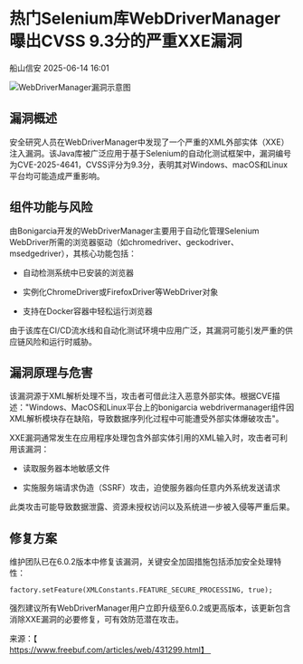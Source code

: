 #  热门Selenium库WebDriverManager曝出CVSS 9.3分的严重XXE漏洞  
 船山信安   2025-06-14 16:01  
  
![WebDriverManager漏洞示意图](https://mmbiz.qpic.cn/mmbiz_jpg/7nIrJAgaibicOOXBIy7QQJSff8bu78vbeib6jABNLfBT5vU37L5mBiblIfqqghAAjLicJB8j9SC4KZDMxwgz4RKbcow/640?wx_fmt=jpeg&from=appmsg "")  
## 漏洞概述  
  
安全研究人员在WebDriverManager中发现了一个严重的XML外部实体（XXE）注入漏洞。该Java库被广泛应用于基于Selenium的自动化测试框架中，漏洞编号为CVE-2025-4641，CVSS评分为9.3分，表明其对Windows、macOS和Linux平台均可能造成严重影响。  
## 组件功能与风险  
  
由Bonigarcia开发的WebDriverManager主要用于自动化管理Selenium WebDriver所需的浏览器驱动（如chromedriver、geckodriver、msedgedriver），其核心功能包括：  
- 自动检测系统中已安装的浏览器  
  
- 实例化ChromeDriver或FirefoxDriver等WebDriver对象  
  
- 支持在Docker容器中轻松运行浏览器  
  
由于该库在CI/CD流水线和自动化测试环境中应用广泛，其漏洞可能引发严重的供应链风险和运行时威胁。  
## 漏洞原理与危害  
  
该漏洞源于XML解析处理不当，攻击者可借此注入恶意外部实体。根据CVE描述："Windows、MacOS和Linux平台上的bonigarcia webdrivermanager组件因XML解析模块存在缺陷，导致数据序列化过程中可能遭受外部实体爆破攻击"。  
  
XXE漏洞通常发生在应用程序处理包含外部实体引用的XML输入时，攻击者可利用该漏洞：  
- 读取服务器本地敏感文件  
  
- 实施服务端请求伪造（SSRF）攻击，迫使服务器向任意内外系统发送请求  
  
此类攻击可能导致数据泄露、资源未授权访问以及系统进一步被入侵等严重后果。  
## 修复方案  
  
维护团队已在6.0.2版本中修复该漏洞，关键安全加固措施包括添加安全处理特性：  
```
factory.setFeature(XMLConstants.FEATURE_SECURE_PROCESSING, true);

```  
  
强烈建议所有WebDriverManager用户立即升级至6.0.2或更高版本，该更新包含消除XXE漏洞的必要修复，可有效防范潜在攻击。  
  
  
来源：【  
https://www.freebuf.com/articles/web/431299.html】   
  
